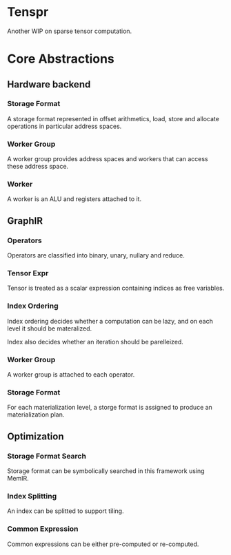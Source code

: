# Tenspr

Another WIP on sparse tensor computation. 

# Core Abstractions

## Hardware backend

### Storage Format

A storage format represented in offset arithmetics, load, store and allocate operations in particular address spaces. 

### Worker Group

A worker group provides address spaces and workers that can access these address space. 

### Worker

A worker is an ALU and registers attached to it. 

## GraphIR

### Operators

Operators are classified into binary, unary, nullary and reduce. 

### Tensor Expr

Tensor is treated as a scalar expression containing indices as free variables. 

### Index Ordering

Index ordering decides whether a computation can be lazy, and on each level it should be materalized. 

Index also decides whether an iteration should be parelleized. 

### Worker Group

A worker group is attached to each operator. 

### Storage Format

For each materialization level, a storge format is assigned to produce an materialization plan.

## Optimization

### Storage Format Search

Storage format can be symbolically searched in this framework using MemIR. 

### Index Splitting

An index can be splitted to support tiling. 

### Common Expression

Common expressions can be either pre-computed or re-computed. 
